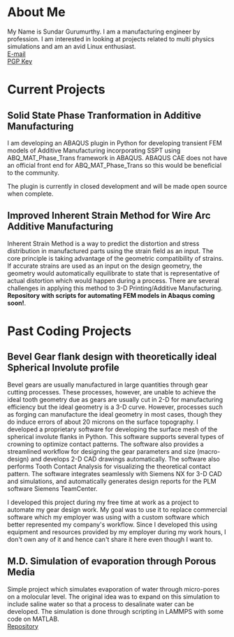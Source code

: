 # About Me
My Name is Sundar Gurumurthy. I am a manufacturing engineer by profession. I am interested in looking at projects related to multi physics simulations and am an avid Linux enthusiast. \
[E-mail](mailto:sundar.g@tutanota.com)\
[PGP Key](https://github.com/gmsundar15/gmsundar15/blob/main/Sundar%20Gurumurthy_0xC4B13DEB_public.asc)

# Current Projects
## Solid State Phase Tranformation in Additive Manufacturing
I am developing an ABAQUS plugin in Python for developing transient FEM models of Additive Manufacturing incorporating SSPT using ABQ_MAT_Phase_Trans framework in ABAQUS. ABAQUS CAE does not have an official front end for ABQ_MAT_Phase_Trans so this would be beneficial to the community.

The plugin is currently in closed development and will be made open source when complete.

## Improved Inherent Strain Method for Wire Arc Additive Manufacturing
Inherent Strain Method is a way to predict the distortion and stress distribution in manufactured parts using the strain field as an input. The core principle is taking advantage of the geometric compatibility of strains. If accurate strains are used as an input on the design geometry, the geometry would automatically equilibrate to state that is representative of actual distortion which would happen during a process. There are several challenges in applying this method to 3-D Printing/Additive Manufacturing.\
**Repository with scripts for automating FEM models in Abaqus coming soon!**.

# Past Coding Projects
## Bevel Gear flank design with theoretically ideal Spherical Involute profile
Bevel gears are usually manufactured in large quantities through gear cutting processes. These processes, however, are unable to achieve the ideal tooth geometry due as gears are usually cut in 2-D for manufacturing efficiency but the ideal geometry is a 3-D curve. However, processes such as forging can manufacture the ideal geometry in most cases, though they do induce errors of about 20 microns on the surface topography. I developed a proprietary software for developing the surface mesh of the spherical involute flanks in Python. This software supports several types of crowning to optimize contact patterns. The software also provides a streamlined workflow for designing the gear parameters and size (macro-design) and develops 2-D CAD drawings automatically. The software also performs Tooth Contact Analysis for visualizing the theoretical contact pattern. The software integrates seamlessly with Siemens NX for 3-D CAD and simulations, and automatically generates design reports for the PLM software Siemens TeamCenter.

I developed this project during my free time at work as a project to automate my gear design work. My goal was to use it to replace commercial software which my employer was using with a custom software which better represented my company's workflow. Since I developed this using equipment and resources provided by my employer during my work hours, I don't own any of it and hence can't share it here even though I want to. 

## M.D. Simulation of evaporation through Porous Media
Simple project which simulates evaporation of water through micro-pores on a molocular level. The original idea was to expand on this simulation to include saline water so that a process to desalinate water can be developed. The simulation is done through scripting in LAMMPS with some code on MATLAB.\
[Repository](https://github.com/gmsundar15/Molecular-Dynamics-Simulation-of-Evaporation-through-Porous-media)




<!--
**gmsundar15/gmsundar15** is a ✨ _special_ ✨ repository because its `README.md` (this file) appears on your GitHub profile.

Here are some ideas to get you started:

- 🔭 I’m currently working on ...
- 🌱 I’m currently learning ...
- 👯 I’m looking to collaborate on ...
- 🤔 I’m looking for help with ...
- 💬 Ask me about ...
- 📫 How to reach me: ...
- 😄 Pronouns: ...
- ⚡ Fun fact: ...
-->
